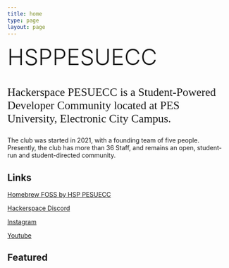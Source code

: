 ```yaml
---
title: home
type: page
layout: page
---
```


<!--[image of us](/static/images/home.jpeg)-->

<h1 style="margin-top: 0.4rem; font-size: 3.2rem; font-weight: 300;">HSPPESUECC</h1>

<p style="margin-top: 0.4rem; font-size: 1.6rem; font-weight: 350; font-family: AzeretMono;"> Hackerspace PESUECC is a Student-Powered Developer Community located at PES University, Electronic City Campus.</p>

The club was started in 2021, with a founding team of five people. Presently, the club has more than 36 Staff, and remains an open, student-run and student-directed community.

## Links

<div class="home-nav">

[Homebrew FOSS by HSP PESUECC](https://homebrew.hsp-ec.xyz/)

[Hackerspace Discord](https://discord.com/invite/9m7ad5mDVK)

[Instagram](https://www.instagram.com/hsp.pesuecc/)

[Youtube](https://www.youtube.com/channel/UCtFFsoFIBV0udCCf6ryNFAQ)

</div>

## Featured
